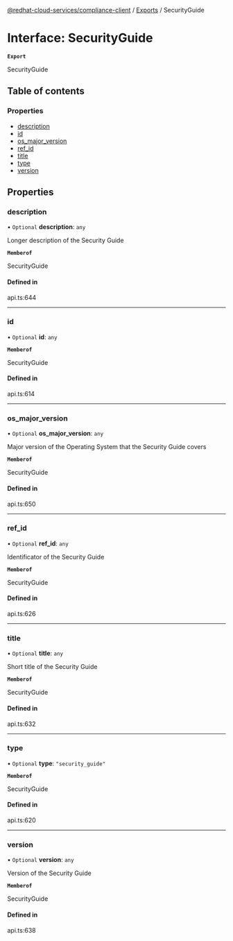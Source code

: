 [@redhat-cloud-services/compliance-client](../README.md) / [Exports](../modules.md) / SecurityGuide

# Interface: SecurityGuide

**`Export`**

SecurityGuide

## Table of contents

### Properties

- [description](SecurityGuide.md#description)
- [id](SecurityGuide.md#id)
- [os\_major\_version](SecurityGuide.md#os_major_version)
- [ref\_id](SecurityGuide.md#ref_id)
- [title](SecurityGuide.md#title)
- [type](SecurityGuide.md#type)
- [version](SecurityGuide.md#version)

## Properties

### description

• `Optional` **description**: `any`

Longer description of the Security Guide

**`Memberof`**

SecurityGuide

#### Defined in

api.ts:644

___

### id

• `Optional` **id**: `any`

**`Memberof`**

SecurityGuide

#### Defined in

api.ts:614

___

### os\_major\_version

• `Optional` **os\_major\_version**: `any`

Major version of the Operating System that the Security Guide covers

**`Memberof`**

SecurityGuide

#### Defined in

api.ts:650

___

### ref\_id

• `Optional` **ref\_id**: `any`

Identificator of the Security Guide

**`Memberof`**

SecurityGuide

#### Defined in

api.ts:626

___

### title

• `Optional` **title**: `any`

Short title of the Security Guide

**`Memberof`**

SecurityGuide

#### Defined in

api.ts:632

___

### type

• `Optional` **type**: ``"security_guide"``

**`Memberof`**

SecurityGuide

#### Defined in

api.ts:620

___

### version

• `Optional` **version**: `any`

Version of the Security Guide

**`Memberof`**

SecurityGuide

#### Defined in

api.ts:638
